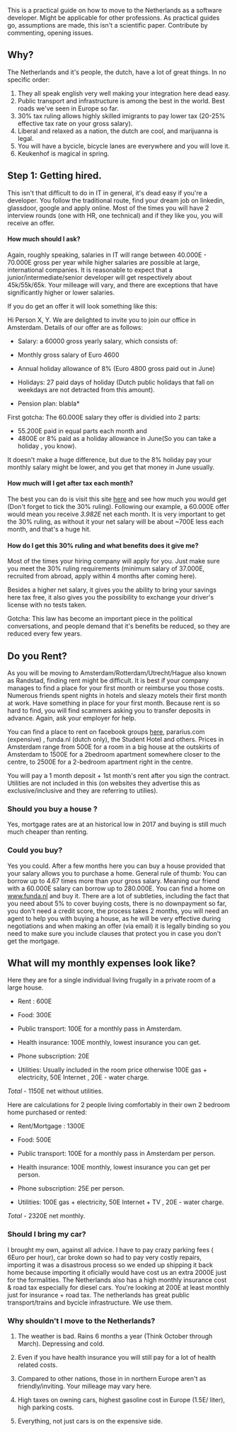 
This is a practical guide on how to move to the Netherlands as a software developer. Might be applicable for other professions. As practical guides go, assumptions are made, this isn't a scientific paper. Contribute by commenting, opening issues.


## Why?

The Netherlands and it's people, the dutch, have a lot of great things. In no specific order:
1. They all speak english very well making your integration here dead easy. 
2. Public transport and infrastructure is among the best in the world. Best roads we've seen in Europe so far.
3. 30% tax ruling allows highly skilled imigrants to pay lower tax (20-25% effective tax rate on your gross salary).
4. Liberal and relaxed as a nation, the dutch are cool, and marijuanna is legal. 
5. You will have a bycicle, bicycle lanes are everywhere and you will love it.
6. Keukenhof is magical in spring.


## Step 1: Getting hired.

This isn't that difficult to do in IT in general, it's dead easy if you're a developer. You follow the traditional route, find your dream job on linkedin, glassdoor, google and apply online. Most of the times you will have 2 interview rounds (one with HR, one technical) and if they like you, you will receive an offer. 

#### How much should I ask?
Again, roughly speaking, salaries in IT will range between 40.000E - 70.000E gross per year while higher salaries are possible at large, international companies. It is reasonable to expect that a junior/intermediate/senior developer will get respectively about 45k/55k/65k. Your milleage will vary, and there are exceptions that have significantly higher or lower salaries.

If you do get an offer it will look something like this:

 Hi Person X, Y. We are delighted to invite you to join our office in Amsterdam.
Details of our offer are as follows:
* Salary: a 60000 gross yearly salary, which consists of:

* Monthly gross salary of Euro 4600

* Annual holiday allowance of 8% (Euro 4800 gross paid out in June)

* Holidays: 27 paid days of holiday (Dutch public holidays that fall on weekdays are not detracted from this amount).

* Pension plan: blabla*

First gotcha: The 60.000E salary they offer is dividied into 2 parts: 
* 55.200E paid in equal parts each month and 
* 4800E or 8% paid as a holiday allowance in June(So you can take a holiday , you know). 

It doesn't make a huge difference, but due to the 8% holiday pay your monthly salary might be lower, and you get that money in June usually.

#### How much will I get after tax each month?

The best you can do is visit this site [here](http://thetax.nl/?year=2017&startFrom=Year&salary=36000&allowance=0&socialSecurity=1&retired=0&ruling=0&rulingChoice=normal) and see how much you would get (Don't forget to tick the 30% ruling). Following our example, a 60.000E offer would mean you receive *3.982E* net each month. It is very important to get the 30% ruling, as without it your net salary will be about ~700E less each month, and that's a huge hit.


#### How do I get this 30% ruling and what benefits does it give me?

Most of the times your hiring company will apply for you. Just make sure you meet the 30% ruling requirements (minimum salary of 37.000E, recruited from abroad, apply within 4 months after coming here). 

Besides a higher net salary, it gives you the ability to bring your savings here tax free, it also gives you the possibility to exchange your driver's license with no tests taken. 

Gotcha: This law has become an important piece in the political conversations, and people demand that it's benefits be reduced, so they are reduced every few years.


## Do you Rent?

As you will be moving to Amsterdam/Rotterdam/Utrecht/Hague also known as Randstad, finding rent might be difficult. It is best if your company manages to find a place for your first month or reimburse  you those costs. Numerous friends spent nights in hotels and sleazy motels their first month at work. Have something in place for your first month. Because rent is so hard to find, you will find scammers asking you to transfer deposits in advance. Again, ask your employer for help.

You can find a place to rent on facebook groups [here](https://www.facebook.com/groups/roomrentamsterdam/about/), pararius.com (expensive) , funda.nl (dutch only), the Student Hotel and others. Prices in Amsterdam range from 500E for a room in a big house at the outskirts of Amsterdam to 1500E for a 2bedroom apartment somewhere closer to the centre, to 2500E for a 2-bedroom apartment right in the centre. 

You will pay a 1 month deposit + 1st month's rent after you sign the contract. Utilities are not included in this (on websites they advertise this as exclusive/inclusive and they are referring to utilies). 

### Should you buy a house ?

Yes, mortgage rates are at an historical low in 2017 and buying is still much much cheaper than renting.

### Could you buy?

Yes you could. After a few months here you can buy a house provided that your salary allows you to purchase a home. General rule of thumb: You can borrow up to 4.67 times more than your gross salary. Meaning our friend with a 60.000E salary can borrow up to 280.000E. You can find a home on www.funda.nl and buy it. There are a lot of subtleties, including the fact that you need about 5% to cover buying costs, there is no downpayment so far, you don't need a credit score, the process takes 2 months, you will need an agent to help you with buying a house, as he will be very effective during negotiations and when making an offer (via email) it is legally binding so you need to make sure you include clauses that protect you in case you don't get the mortgage. 


## What will my monthly expenses look like?

Here they are for a single individual living frugally in a private room of a large house.

- Rent : 600E 

- Food: 300E 

- Public transport: 100E for a monthly pass in Amsterdam.

- Health insurance: 100E monthly, lowest insurance you can get.

- Phone subscription: 20E

- Utilities: Usually included in the room price  otherwise 100E gas + electricity, 50E Internet , 20E - water charge.


*Total* - 1150E net without utilities.

Here are calculations for 2 people living  comfortably in their own 2 bedroom home purchased or rented:
- Rent/Mortgage : 1300E 

- Food: 500E 

- Public transport: 100E for a monthly pass in Amsterdam per person.

- Health insurance: 100E monthly, lowest insurance you can get per person.

- Phone subscription: 25E per person.

- Utilities: 100E gas + electricity, 50E Internet + TV , 20E - water charge.


*Total* - 2320E net monthly. 



### Should I bring my car?

I brought my own, against all advice. I have to pay crazy parking fees ( 6Euro per hour), car broke down so had to pay very costly repairs, importing it was a disastrous process so we ended up shipping it back home because importing it oficially would have cost us an extra 2000E just for the formalities. The Netherlands also has a high monthly insurance cost & road tax especially for diesel cars. You're looking at 200E at least monthly just for insurance + road tax. The netherlands has great public transport/trains and bycicle infrastructure. We use them.

### Why shouldn't I move to the Netherlands?

1. The weather is bad. Rains 6 months a year (Think October through March). Depressing and cold. 

2. Even if you have health insurance you will still pay for a lot of health related costs.

3. Compared to other nations, those in in northern Europe aren't as friendly/inviting. Your milleage may vary here.

4. High taxes on owning cars, highest gasoline cost in Europe (1.5E/ liter), high parking costs. 

5. Everything, not just cars is on the expensive side. 



